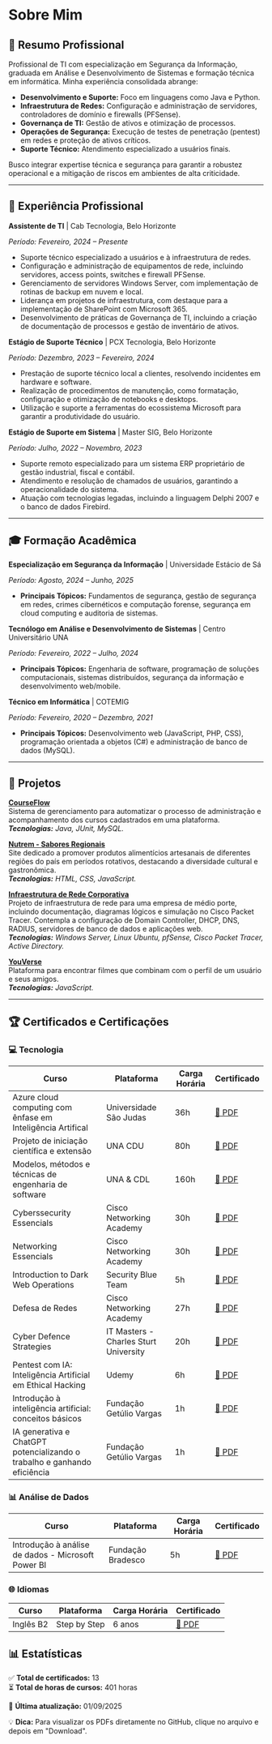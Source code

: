 # Sobre Mim

## 📄 Resumo Profissional

Profissional de TI com especialização em Segurança da Informação, graduada em Análise e Desenvolvimento de Sistemas e formação técnica em informática. Minha experiência consolidada abrange:

* **Desenvolvimento e Suporte:** Foco em linguagens como Java e Python.
* **Infraestrutura de Redes:** Configuração e administração de servidores, controladores de domínio e firewalls (PFSense).
* **Governança de TI:** Gestão de ativos e otimização de processos.
* **Operações de Segurança:** Execução de testes de penetração (pentest) em redes e proteção de ativos críticos.
* **Suporte Técnico:** Atendimento especializado a usuários finais.

Busco integrar expertise técnica e segurança para garantir a robustez operacional e a mitigação de riscos em ambientes de alta criticidade.

---

## 💼 Experiência Profissional

**Assistente de TI** | Cab Tecnologia, Belo Horizonte

*Período: Fevereiro, 2024 – Presente*

* Suporte técnico especializado a usuários e à infraestrutura de redes.
* Configuração e administração de equipamentos de rede, incluindo servidores, access points, switches e firewall PFSense.
* Gerenciamento de servidores Windows Server, com implementação de rotinas de backup em nuvem e local.
* Liderança em projetos de infraestrutura, com destaque para a implementação de SharePoint com Microsoft 365.
* Desenvolvimento de práticas de Governança de TI, incluindo a criação de documentação de processos e gestão de inventário de ativos.

**Estágio de Suporte Técnico** | PCX Tecnologia, Belo Horizonte

*Período: Dezembro, 2023 – Fevereiro, 2024*

* Prestação de suporte técnico local a clientes, resolvendo incidentes em hardware e software.
* Realização de procedimentos de manutenção, como formatação, configuração e otimização de notebooks e desktops.
* Utilização e suporte a ferramentas do ecossistema Microsoft para garantir a produtividade do usuário.

**Estágio de Suporte em Sistema** | Master SIG, Belo Horizonte

*Período: Julho, 2022 – Novembro, 2023*

* Suporte remoto especializado para um sistema ERP proprietário de gestão industrial, fiscal e contábil.
* Atendimento e resolução de chamados de usuários, garantindo a operacionalidade do sistema.
* Atuação com tecnologias legadas, incluindo a linguagem Delphi 2007 e o banco de dados Firebird.

---

## 🎓 Formação Acadêmica

**Especialização em Segurança da Informação** | Universidade Estácio de Sá

*Período: Agosto, 2024 – Junho, 2025*
* **Principais Tópicos:** Fundamentos de segurança, gestão de segurança em redes, crimes cibernéticos e computação forense, segurança em cloud computing e auditoria de sistemas.

**Tecnólogo em Análise e Desenvolvimento de Sistemas** | Centro Universitário UNA

*Período: Fevereiro, 2022 – Julho, 2024*
* **Principais Tópicos:** Engenharia de software, programação de soluções computacionais, sistemas distribuídos, segurança da informação e desenvolvimento web/mobile.

**Técnico em Informática** | COTEMIG

*Período: Fevereiro, 2020 – Dezembro, 2021*
* **Principais Tópicos:** Desenvolvimento web (JavaScript, PHP, CSS), programação orientada a objetos (C#) e administração de banco de dados (MySQL).

---

## 🚀 Projetos

**[CourseFlow](https://github.com/Marlon1337s/CourseFlow)**
<br>
Sistema de gerenciamento para automatizar o processo de administração e acompanhamento dos cursos cadastrados em uma plataforma.
<br>
*__Tecnologias:__ Java, JUnit, MySQL.*

**[Nutrem - Sabores Regionais](https://github.com/brunogregorioj/Nutrem-SaboresRegionais)**
<br>
Site dedicado a promover produtos alimentícios artesanais de diferentes regiões do país em períodos rotativos, destacando a diversidade cultural e gastronômica.
<br>
*__Tecnologias:__ HTML, CSS, JavaScript.*

**[Infraestrutura de Rede Corporativa](https://github.com/[SEU-USUARIO]/Projeto-Redes)**
<br>
Projeto de infraestrutura de rede para uma empresa de médio porte, incluindo documentação, diagramas lógicos e simulação no Cisco Packet Tracer. Contempla a configuração de Domain Controller, DHCP, DNS, RADIUS, servidores de banco de dados e aplicações web.
<br>
*__Tecnologias:__ Windows Server, Linux Ubuntu, pfSense, Cisco Packet Tracer, Active Directory.*

**[YouVerse](https://github.com/lucas-lana/DuoMo)**
<br>
Plataforma para encontrar filmes que combinam com o perfil de um usuário e seus amigos.
<br>
*__Tecnologias:__ JavaScript.*

---
## 🏆 Certificados e Certificações

### 💻 Tecnologia
| Curso | Plataforma | Carga Horária | Certificado |
|-------|------------|--------------|-------------|
| Azure cloud computing com ênfase em Inteligência Artifical | Universidade São Judas | 36h | [📁 PDF](/Certificados/azureCloudComputing.pdf) |
| Projeto de iniciação científica e extensão | UNA CDU | 80h | [📁 PDF](/Certificados/businessLab.pdf) |
| Modelos, métodos e técnicas de engenharia de software | UNA & CDL | 160h | [📁 PDF](/Certificados/CDLgestão_e_qualidade_de_software.pdf) |
| Cyberssecurity Essencials | Cisco Networking Academy | 30h | [📁 PDF](/Certificados/Cybersecurity_Essentials_certificate_renatareismarinho-gmail-com_fd51f8a1-a68a-4361-bd45-d113a2bb2f72.pdf) |
| Networking Essencials | Cisco Networking Academy | 30h | [📁 PDF](/Certificados/Networking_Essentials_certificate_renatareismarinho-gmail-com_e6bc6fa9-bda8-4549-8b2f-091df3b72259.pdf) |
| Introduction to Dark Web Operations | Security Blue Team | 5h |[📁 PDF](/Certificados/Introduction_to_Dark_Web_Operations-course.pdf) |
| Defesa de Redes | Cisco Networking Academy | 27h |[📁 PDF](/Certificados/cisco_NetworDefense.pdf) |
| Cyber Defence Strategies | IT Masters - Charles Sturt University | 20h |[📁 PDF](/Certificados/Certificate_of_Completion.pdf) |
| Pentest com IA: Inteligência Artificial em Ethical Hacking | Udemy | 6h |[📁 PDF](/Certificados/Pentest_com_IA_Inteligencia_Artificial_em_Ethical_Hacking.pdf) |
| Introdução à inteligência artificial: conceitos básicos | Fundação Getúlio Vargas | 1h |[📁 PDF](/Certificados/intro-IA_certificado_Fgv.pdf) |
| IA generativa e ChatGPT potencializando o trabalho e ganhando eficiência | Fundação Getúlio Vargas | 1h |[📁 PDF](/Certificados/IA-generativa_certificado_Fgv.pdf) |

### 📊 Análise de Dados
| Curso | Plataforma | Carga Horária | Certificado |
|-------|------------|--------------|-------------|
| Introdução à análise de dados - Microsoft Power BI | Fundação Bradesco | 5h | [📁 PDF](/Certificados/powerBI.pdf) |

### 🌐 Idiomas
| Curso | Plataforma | Carga Horária | Certificado |
|-------|------------|--------------|-------------|
| Inglês B2 | Step by Step | 6 anos | [📁 PDF](/Certificados/certificado_ingles.pdf) |

## 📊 Estatísticas
✅ **Total de certificados:** 13  
⏳ **Total de horas de cursos:** 401 horas  

📌 **Última atualização:** 01/09/2025

💡 **Dica:** Para visualizar os PDFs diretamente no GitHub, clique no arquivo e depois em "Download".
